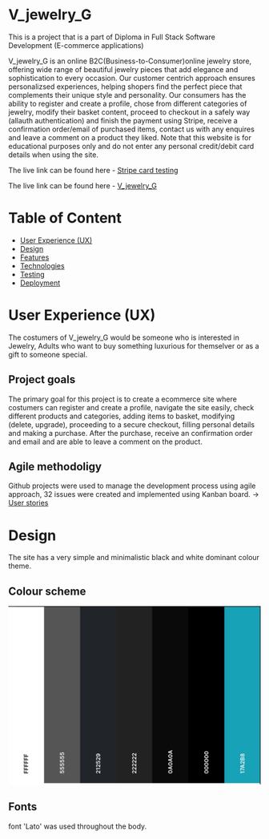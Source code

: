 # V_jewelry_G
This is a project that is a part of Diploma in Full Stack Software Development (E-commerce applications)

V_jewelry_G is an online B2C(Business-to-Consumer)online jewelry store, offering wide range of beautiful jewelry pieces that add elegance and sophistication to every occasion. Our customer centrich approach ensures personalizsed experiences, helping shopers find the perfect piece that complements their unique style and personality. Our consumers has the ability to register  and create a profile, chose from different categories of jewelry, modify their basket content, proceed to checkout in a safely way (allauth authentication) and finish the payment using Stripe, receive a confirmation order/email of purchased items, contact us with any enquires and leave a comment on a product they liked. Note that this website is for educational purposes only and do not enter any personal credit/debit card details when using the site.

The live link can be found here - [Stripe card testing](https://stripe.com/docs/testing#cards)



The live link can be found here - [V_jewelry_G](https://projectportfolio5-a694568fc098.herokuapp.com/)

# Table of Content
* [User Experience (UX)](#user-experience-ux)
* [Design](#design)
* [Features](#features)
* [Technologies](#technologies-used)
* [Testing](#testing)
* [Deployment](#deployment)

# User Experience (UX)

The costumers of V_jewelry_G would be someone who is interested in Jewelry, Adults who want to buy something luxurious for themselver or as a gift to someone special.

## Project goals 

The primary goal for this project is to create a ecommerce site where costumers can register and create a profile, navigate the site easily, check different products and categories, adding items to basket, modifying (delete, upgrade), proceeding to a secure checkout, filling personal details and making a purchase. After the purchase, receive an confirmation order and email and are able to leave a comment on the product.

## Agile methodoligy

Github projects were used to manage the development process using agile approach, 32 issues were created and implemented using Kanban board.  -> [User stories](https://github.com/users/Vaidots/projects/5/views/1)

# Design

The site has a very simple and minimalistic black and white dominant colour theme. 

## Colour scheme

![](/media/Color-palet.JPG)



## Fonts

font 'Lato' was used throughout the body.

